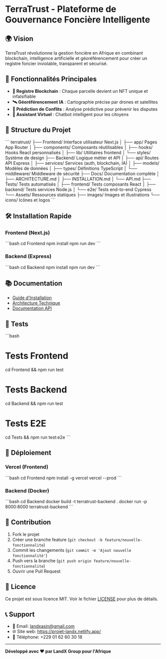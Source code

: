 # TerraTrust - Plateforme de Gouvernance Foncière Intelligente

## 🌍 Vision
TerraTrust révolutionne la gestion foncière en Afrique en combinant blockchain, intelligence artificielle et géoréférencement pour créer un registre foncier inviolable, transparent et sécurisé.

## 🚀 Fonctionnalités Principales

- **🔐 Registre Blockchain** : Chaque parcelle devient un NFT unique et infalsifiable
- **🛰️ Géoréférencement IA** : Cartographie précise par drones et satellites
- **🧠 Prédiction de Conflits** : Analyse prédictive pour prévenir les disputes
- **💬 Assistant Virtuel** : Chatbot intelligent pour les citoyens

## 📁 Structure du Projet

\`\`\`
terratrust/
├── Frontend/            Interface utilisateur Next.js
│   ├── app/            Pages App Router
│   ├── components/     Composants réutilisables
│   ├── hooks/          Hooks React personnalisés
│   ├── lib/            Utilitaires frontend
│   └── styles/         Système de design
├── Backend/            Logique métier et API
│   ├── api/           Routes API Express
│   ├── services/      Services (auth, blockchain, IA)
│   ├── models/        Modèles de données
│   ├── types/         Définitions TypeScript
│   └── middleware/    Middleware de sécurité
├── Docs/              Documentation complète
│   ├── ARCHITECTURE.md
│   ├── INSTALLATION.md
│   └── API.md
├── Tests/             Tests automatisés
│   ├── frontend/      Tests composants React
│   ├── backend/       Tests services Node.js
│   └── e2e/           Tests end-to-end Cypress
└── Assets/            Ressources statiques
    ├── images/        Images et illustrations
    └── icons/         Icônes et logos
\`\`\`

## 🛠️ Installation Rapide

### Frontend (Next.js)
\`\`\`bash
cd Frontend
npm install
npm run dev
\`\`\`

### Backend (Express)
\`\`\`bash
cd Backend
npm install
npm run dev
\`\`\`

## 📚 Documentation

- [Guide d'Installation](Docs/INSTALLATION.md)
- [Architecture Technique](Docs/ARCHITECTURE.md)
- [Documentation API](Docs/API.md)

## 🧪 Tests

\`\`\`bash
# Tests Frontend
cd Frontend && npm run test

# Tests Backend
cd Backend && npm run test

# Tests E2E
cd Tests && npm run test:e2e
\`\`\`

## 🚀 Déploiement

### Vercel (Frontend)
\`\`\`bash
cd Frontend
npm install -g vercel
vercel --prod
\`\`\`

### Backend (Docker)
\`\`\`bash
cd Backend
docker build -t terratrust-backend .
docker run -p 8000:8000 terratrust-backend
\`\`\`

## 🤝 Contribution

1. Fork le projet
2. Créer une branche feature (`git checkout -b feature/nouvelle-fonctionnalite`)
3. Commit les changements (`git commit -m 'Ajout nouvelle fonctionnalité'`)
4. Push vers la branche (`git push origin feature/nouvelle-fonctionnalite`)
5. Ouvrir une Pull Request

## 📄 Licence

Ce projet est sous licence MIT. Voir le fichier [LICENSE](LICENSE) pour plus de détails.

## 📞 Support

- 📧 Email: landxasin@gmail.com
- 🌐 Site web: https://projet-landx.netlify.app/
- 📱 Téléphone: +229 01 62 60 30 18

---

**Développé avec ❤️ par LandX Group pour l'Afrique**
